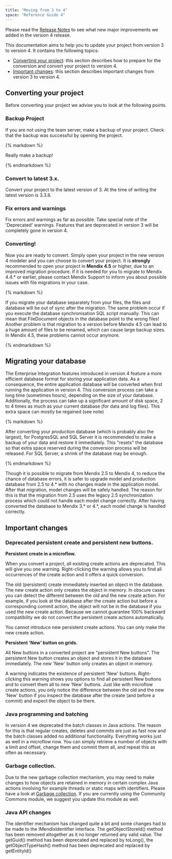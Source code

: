 ```yaml
---
title: "Moving from 3 to 4"
space: "Reference Guide 4"
---
```

Please read the [Release Notes](release-notes) to see what new major improvements we added in the version 4 release.

This documentation aims to help you to update your project from version 3 to version 4\. It contains the following topics:

*   [Converting your project](moving-from-3-to-4): this section describes how to prepare for the conversion and convert your project to version 4.
*   [Important changes](moving-from-3-to-4): this section describes important changes from version 3 to version 4.

## Converting your project

Before converting your project we advise you to look at the following points.

### Backup Project

If you are not using the team server, make a backup of your project. Check that the backup was successful by opening the project.

<div class="alert alert-success">{% markdown %}

Really make a backup!

{% endmarkdown %}</div>

### Convert to latest 3.x.

Convert your project to the latest version of 3\. At the time of writing the latest version is 3.3.8.

### Fix errors and warnings

Fix errors and warnings as far as possible. Take special note of the 'Deprecated' warnings. Features that are deprecated in version 3 will be completely gone in version 4.

### Converting!

Now you are ready to convert. Simply open your project in the new version 4 modeler and you can choose to convert your project. It is **strongly** recommended to open your project in **Mendix 4.5** or higher, due to an improved migration procedure. If it is needed for you to migrate to Mendix 4.4.* or earlier, please contact Mendix Support to inform you about possible issues with file migrations in your case.

<div class="alert alert-warning">{% markdown %}

If you migrate your database separately from your files, the files and database will be out of sync after the migration. The same problem occur if you execute the database synchronisation SQL script manually. This can mean that FileDocument objects in the database point to the wrong files!
Another problem is that migration to a version before Mendix 4.5 can lead to a huge amount of files to be renamed, which can cause large backup sizes.
In Mendix 4.5, these problems cannot occur anymore.

{% endmarkdown %}</div>

## Migrating your database

The Enterprise Integration features introduced in version 4 feature a more efficient database format for storing your application data. As a consequence, the entire application database will be converted when first running the application in version 4\. This conversion process can take a long time (sometimes hours), depending on the size of your database. Additionally, the process can take up a significant amount of disk space, 2 to 4 times as much as your current database (for data and log files). This extra space can mostly be regained (see note)

<div class="alert alert-warning">{% markdown %}

After converting your _production_ database (which is probably also the largest), for PostgresSQL and SQL Server it is recommended to make a backup of your data and restore it immediately. This "resets" the database so that extra space reserved during the conversion process will be released.
For SQL Server, a shrink of the database may be enough.

{% endmarkdown %}</div>

Though it is possible to migrate from Mendix 2.5 to Mendix 4, to reduce the chance of database errors, it is safer to upgrade model and production database from 2.5 to 4.* with no changes made in the application model. After that migration, model changes will be safely handled. The reason for this is that the migration from 2.5 uses the legacy 2.5 synchronization process which could not handle each model change correctly. After having converted the database to Mendix 3.* or 4.*, each model change is handled correctly.

## Important changes

### Deprecated persistent create and persistent new buttons.

**Persistent create in a microflow.**

When you convert a project, all existing create actions are deprecated. This will give you one warning. Right-clicking the warning allows you to find all occurrences of the create action and it offers a quick conversion.

The old (persistent) create immediately inserted an object in the database. The new create action only creates the object in memory. In obscure cases you can detect the different between the old and the new create action. For example, if you look at the database after the create action but before a corresponding commit action, the object will not be in the database if you used the new create action. Because we cannot guarantee 100% backward compatibility we do not convert the persistent create actions automatically.

You cannot introduce new persistent create actions. You can only make the new create action.

**Persistent 'New' button on grids.**

All New buttons in a converted project are "persistent New buttons". The persistent New button creates an object and stores it in the database immediately. The new 'New' button only creates an object in memory.

A warning indicates the existence of persistent 'New' buttons. Right-clicking this warning shows you options to find all persistent New buttons and to convert them all to new 'New' buttons. Just like with microflow create actions, you only notice the difference between the old and the new 'New' button if you inspect the database after the create (and before a commit) and expect the object to be there.

### Java programming and batching

In version 4 we deprecated the batch classes in Java actions. The reason for this is that regular creates, deletes and commits are just as fast now and the batch classes added no additional functionality. Everything works just as well in a microflow now. You can simply retrieve a number of objects with a limit and offset, change them and commit them all, and repeat this as often as necessary.

### Garbage collection.

Due to the new garbage collection mechanism, you may need to make changes to how objects are retained in memory in certain complex Java actions involving for example threads or static maps with identifiers. Please have a look at [Garbage collection](garbage-collection). If you are currently using the Community Commons module, we suggest you update this module as well.

### Java API changes

The identifier mechanism has changed quite a bit and some changes had to be made to the IMendixIdentifier interface. The getObjectStoreId() method has been removed altogether as it no longer returned any valid value. The getGuid() method has been deprecated and replaced by toLong(), the getObjectTypeHash() method has been deprecated and replaced by getEntityId()

